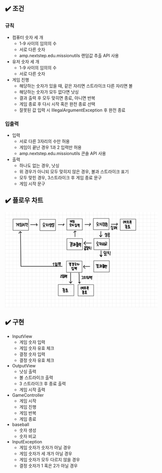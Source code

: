 ## :heavy_check_mark: 조건

### 규칙 
- 컴퓨터 숫자 세 개
    - 1-9 사이의 임의의 수
    - 서로 다른 숫자
    - amp.nextstep.edu.missionutils 랜덤값 추출 API 사용
- 유저 숫자 세 개
    - 1-9 사이의 임의의 수
    - 서로 다른 숫자
- 게임 진행
    - 해당하는 숫자가 있을 때, 같은 자리면 스트라이크 다른 자리면 볼
    - 해당하는 숫자가 모두 없다면 낫싱
    - 결과 출력 후 모두 맞히면 종료, 아니면 반복
    - 게임 종료 후 다시 시작 혹은 완전 종료 선택
    - 잘못된 값 입력 시 IllegalArgumentException 후 완전 종료
 
  
### 입출력
- 입력
    - 서로 다른 3자리의 수만 허용
    - 게임이 끝난 경우 1과 2 입력만 허용
    - amp.nextstep.edu.missionutils 콘솔 API 사용
- 출력
    - 하나도 없는 경우, 낫싱
    - 위 경우가 아니되 모두 맞히지 않은 경우, 볼과 스트라이크 표기
    - 모두 맞힌 경우, 3스트라이크 후 게임 종료 문구
    - 게임 시작 문구
      
## :heavy_check_mark: 플로우 차트
![flow](./baseball-flow.jpg)

## :heavy_check_mark: 구현

- InputView
    - 게임 숫자 입력
    - 게임 숫자 유효 체크
    - 결정 숫자 입력
    - 결정 숫자 유효 체크
- OutputView
    - 낫싱 출력
    - 볼 스트라이크 출력
    - 3 스트라이크 후 종료 출력
    - 게임 시작 출력
- GameController
    - 게임 시작
    - 게임 진행
    - 게임 반복
    - 게임 종료
- baseball
    - 숫자 생성
    - 숫자 비교
- InputException
    - 게임 숫자가 숫자가 아닐 경우
    - 게임 숫자가 세 개가 아닐 경우
    - 게임 숫자가 모두 다르지 않을 경우
    - 결정 숫자가 1 혹은 2가 아닐 경우
